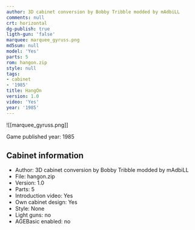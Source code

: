 ```yaml
---
author: 3D cabinet conversion by Bobby Tribble modded by mAdbiLL
comments: null
crt: horizontal
dg-publish: true
ligth-gun: 'false'
marquee: marquee_gyruss.png
md5sum: null
model: 'Yes'
parts: 5
rom: hangon.zip
style: null
tags:
- cabinet
- '1985'
title: HangOn
version: 1.0
video: 'Yes'
year: '1985'
---
```


![[marquee_gyruss.png]]

Game published year: 1985

## Cabinet information

- Author: 3D cabinet conversion by Bobby Tribble modded by mAdbiLL
- File: hangon.zip
- Version: 1.0
- Parts: 5
- Introduction video: Yes
- Own cabinet design: Yes
- Style: None
- Light guns: no
- AGEBasic enabled: no

